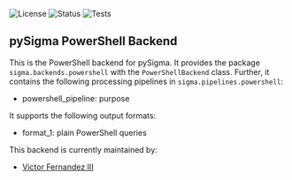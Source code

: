 ![License](https://img.shields.io/github/license/cyberphor/pySigma-backend-powershell?color=Green)
![Status](https://img.shields.io/badge/Status-pre--release-orange)
![Tests](https://github.com/cyberphor/pySigma-backend-powershell/actions/workflows/test.yml/badge.svg)


## pySigma PowerShell Backend
This is the PowerShell backend for pySigma. It provides the package `sigma.backends.powershell` with the `PowerShellBackend` class.
Further, it contains the following processing pipelines in `sigma.pipelines.powershell`:

* powershell_pipeline: purpose

It supports the following output formats:

* format_1: plain PowerShell queries

This backend is currently maintained by:

* [Victor Fernandez III](https://github.com/cyberphor/)